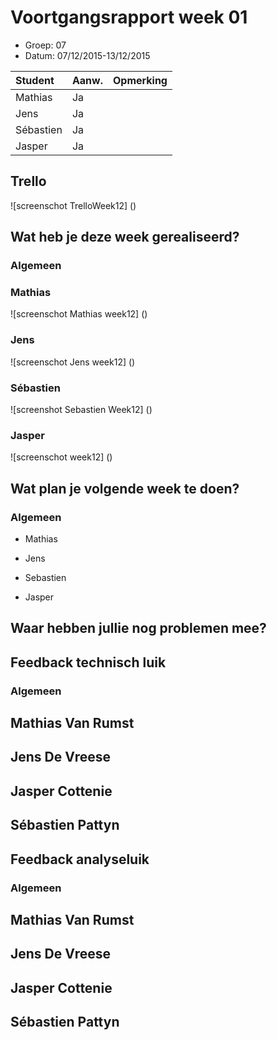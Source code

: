 # Voortgangsrapport week 01

* Groep: 07
* Datum: 07/12/2015-13/12/2015

| Student  | Aanw. | Opmerking |
| :---     | :---  | :---      |
| Mathias  |  Ja   |           |
| Jens     |  Ja   |           |
| Sébastien|  Ja   |           |
| Jasper   |  Ja   |           |

## Trello
![screenschot TrelloWeek12] ()


## Wat heb je deze week gerealiseerd?



### Algemeen


### Mathias

![screenschot Mathias week12] ()

### Jens

![screenschot Jens week12] ()

### Sébastien

![screenshot Sebastien Week12] ()

### Jasper

![screenschot week12] ()


## Wat plan je volgende week te doen?

### Algemeen
- Mathias

- Jens

- Sebastien

- Jasper


## Waar hebben jullie nog problemen mee?



## Feedback technisch luik

### Algemeen

## Mathias Van Rumst
## Jens De Vreese
## Jasper Cottenie
## Sébastien Pattyn

## Feedback analyseluik

### Algemeen

## Mathias Van Rumst
## Jens De Vreese
## Jasper Cottenie
## Sébastien Pattyn

